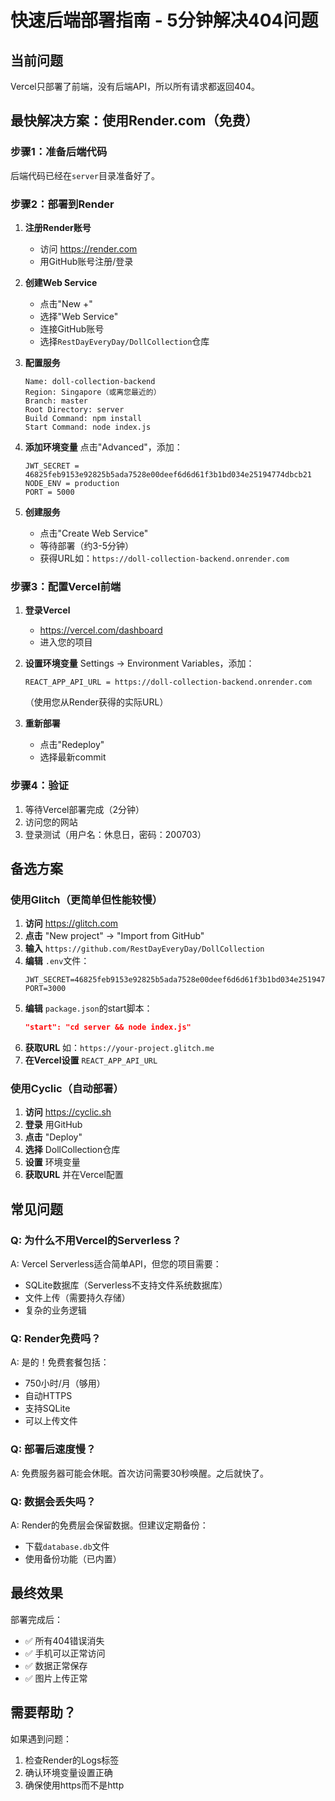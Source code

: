 # 快速后端部署指南 - 5分钟解决404问题

## 当前问题
Vercel只部署了前端，没有后端API，所以所有请求都返回404。

## 最快解决方案：使用Render.com（免费）

### 步骤1：准备后端代码
后端代码已经在`server`目录准备好了。

### 步骤2：部署到Render

1. **注册Render账号**
   - 访问 https://render.com
   - 用GitHub账号注册/登录

2. **创建Web Service**
   - 点击"New +"
   - 选择"Web Service"
   - 连接GitHub账号
   - 选择`RestDayEveryDay/DollCollection`仓库

3. **配置服务**
   ```
   Name: doll-collection-backend
   Region: Singapore（或离您最近的）
   Branch: master
   Root Directory: server
   Build Command: npm install
   Start Command: node index.js
   ```

4. **添加环境变量**
   点击"Advanced"，添加：
   ```
   JWT_SECRET = 46825feb9153e92825b5ada7528e00deef6d6d61f3b1bd034e25194774dbcb21
   NODE_ENV = production
   PORT = 5000
   ```

5. **创建服务**
   - 点击"Create Web Service"
   - 等待部署（约3-5分钟）
   - 获得URL如：`https://doll-collection-backend.onrender.com`

### 步骤3：配置Vercel前端

1. **登录Vercel**
   - https://vercel.com/dashboard
   - 进入您的项目

2. **设置环境变量**
   Settings → Environment Variables，添加：
   ```
   REACT_APP_API_URL = https://doll-collection-backend.onrender.com
   ```
   （使用您从Render获得的实际URL）

3. **重新部署**
   - 点击"Redeploy"
   - 选择最新commit

### 步骤4：验证
1. 等待Vercel部署完成（2分钟）
2. 访问您的网站
3. 登录测试（用户名：休息日，密码：200703）

## 备选方案

### 使用Glitch（更简单但性能较慢）

1. **访问** https://glitch.com
2. **点击** "New project" → "Import from GitHub"
3. **输入** `https://github.com/RestDayEveryDay/DollCollection`
4. **编辑** `.env`文件：
   ```
   JWT_SECRET=46825feb9153e92825b5ada7528e00deef6d6d61f3b1bd034e25194774dbcb21
   PORT=3000
   ```
5. **编辑** `package.json`的start脚本：
   ```json
   "start": "cd server && node index.js"
   ```
6. **获取URL** 如：`https://your-project.glitch.me`
7. **在Vercel设置** `REACT_APP_API_URL`

### 使用Cyclic（自动部署）

1. **访问** https://cyclic.sh
2. **登录** 用GitHub
3. **点击** "Deploy"
4. **选择** DollCollection仓库
5. **设置** 环境变量
6. **获取URL** 并在Vercel配置

## 常见问题

### Q: 为什么不用Vercel的Serverless？
A: Vercel Serverless适合简单API，但您的项目需要：
- SQLite数据库（Serverless不支持文件系统数据库）
- 文件上传（需要持久存储）
- 复杂的业务逻辑

### Q: Render免费吗？
A: 是的！免费套餐包括：
- 750小时/月（够用）
- 自动HTTPS
- 支持SQLite
- 可以上传文件

### Q: 部署后速度慢？
A: 免费服务器可能会休眠。首次访问需要30秒唤醒。之后就快了。

### Q: 数据会丢失吗？
A: Render的免费层会保留数据。但建议定期备份：
- 下载`database.db`文件
- 使用备份功能（已内置）

## 最终效果

部署完成后：
- ✅ 所有404错误消失
- ✅ 手机可以正常访问
- ✅ 数据正常保存
- ✅ 图片上传正常

## 需要帮助？

如果遇到问题：
1. 检查Render的Logs标签
2. 确认环境变量设置正确
3. 确保使用https而不是http